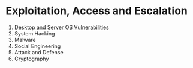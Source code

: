 # Exploitation, Access and Escalation
1. [Desktop and Server OS Vulnerabilities](./Vulnerabilities.md)
2. System Hacking
3. Malware
4. Social Engineering
5. Attack and Defense
6. Cryptography
